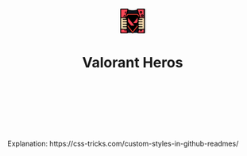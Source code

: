 <div align="center">
	<br>
    <img src="/public/Static/Valorant Heros logo.png" alt="ProjectLogo" width="50px" hieght="50px"/><h1 item-align="center"> Valorant Heros</h1>
	<br>
</div>




<br>
<br>
<br>
<br>
<br>
<br>
Explanation: https://css-tricks.com/custom-styles-in-github-readmes/
